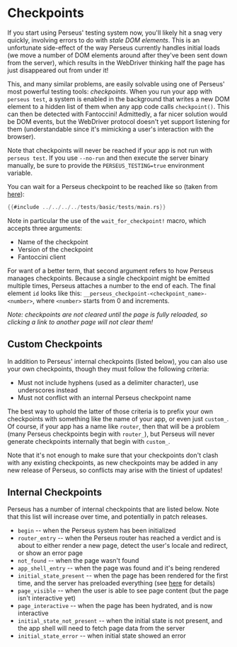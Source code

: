 # Checkpoints

If you start using Perseus' testing system now, you'll likely hit a snag very quickly, involving errors to do with _stale DOM elements_. This is an unfortunate side-effect of the way Perseus currently handles initial loads (we move a number of DOM elements around after they've been sent down from the server), which results in the WebDriver thinking half the page has just disappeared out from under it!

This, and many similar problems, are easily solvable using one of Perseus' most powerful testing tools: _checkpoints_. When you run your app with `perseus test`, a system is enabled in the background that writes a new DOM element to a hidden list of them when any app code calls `checkpoint()`. This can then be detected with Fantoccini! Admittedly, a far nicer solution would be DOM events, but the WebDriver protocol doesn't yet support listening for them (understandable since it's mimicking a user's interaction with the browser).

Note that checkpoints will never be reached if your app is not run with `perseus test`. If you use `--no-run` and then execute the server binary manually, be sure to provide the `PERSEUS_TESTING=true` environment variable.

You can wait for a Perseus checkpoint to be reached like so (taken from [here](https://github.com/framesurge/perseus/blob/main/tests/basic/tests/main.rs)):

```rust
{{#include ../../../../tests/basic/tests/main.rs}}
```

Note in particular the use of the `wait_for_checkpoint!` macro, which accepts three arguments:

-   Name of the checkpoint
-   Version of the checkpoint
-   Fantoccini client

For want of a better term, that second argument refers to how Perseus manages checkpoints. Because a single checkpoint might be emitted multiple times, Perseus attaches a number to the end of each. The final element `id` looks like this: `__perseus_checkpoint-<checkpoint_name>-<number>`, where `<number>` starts from 0 and increments.

_Note: checkpoints are not cleared until the page is fully reloaded, so clicking a link to another page will not clear them!_

## Custom Checkpoints

In addition to Perseus' internal checkpoints (listed below), you can also use your own checkpoints, though they must follow the following criteria:

-   Must not include hyphens (used as a delimiter character), use underscores instead
-   Must not conflict with an internal Perseus checkpoint name

The best way to uphold the latter of those criteria is to prefix your own checkpoints with something like the name of your app, or even just `custom_`. Of course, if your app has a name like `router`, then that will be a problem (many Perseus checkpoints begin with `router_`), but Perseus will never generate checkpoints internally that begin with `custom_`.

Note that it's not enough to make sure that your checkpoints don't clash with any existing checkpoints, as new checkpoints may be added in any new release of Perseus, so conflicts may arise with the tiniest of updates!

## Internal Checkpoints

Perseus has a number of internal checkpoints that are listed below. Note that this list will increase over time, and potentially in patch releases.

-   `begin` -- when the Perseus system has been initialized
-   `router_entry` -- when the Perseus router has reached a verdict and is about to either render a new page, detect the user's locale and redirect, or show an error page
-   `not_found` -- when the page wasn't found
-   `app_shell_entry` -- when the page was found and it's being rendered
-   `initial_state_present` -- when the page has been rendered for the first time, and the server has preloaded everything (see [here](:advanced/initial-loads) for details)
-   `page_visible` -- when the user is able to see page content (but the page isn't interactive yet)
-   `page_interactive` -- when the page has been hydrated, and is now interactive
-   `initial_state_not_present` -- when the initial state is not present, and the app shell will need to fetch page data from the server
-   `initial_state_error` -- when initial state showed an error
